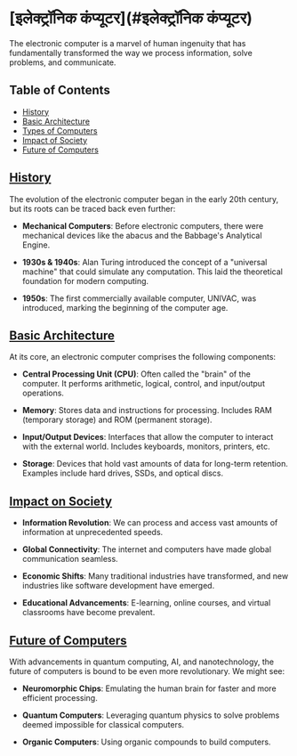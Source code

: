 # [इलेक्ट्रॉनिक कंप्यूटर](#इलेक्ट्रॉनिक कंप्यूटर)

The electronic computer is a marvel of human ingenuity that has fundamentally transformed the way we process information, solve problems, and communicate.

## Table of Contents

- [History](#history)
- [Basic Architecture](#basic-architecture)
- [Types of Computers](#types-of-computers)
- [Impact of Society](#impact-on-society)
- [Future of Computers](#future-of-computers)

## [History](#history)

The evolution of the electronic computer began in the early 20th century, but its roots can be traced back even further:

- **Mechanical Computers**: Before electronic computers, there were mechanical devices like the abacus and the Babbage's Analytical Engine.

- **1930s & 1940s**: Alan Turing introduced the concept of a "universal machine" that could simulate any computation. This laid the theoretical foundation for modern computing.

- **1950s**: The first commercially available computer, UNIVAC, was introduced, marking the beginning of the computer age.

## [Basic Architecture](#basic-architecture)

At its core, an electronic computer comprises the following components:

- **Central Processing Unit (CPU)**: Often called the "brain" of the computer. It performs arithmetic, logical, control, and input/output operations.

- **Memory**: Stores data and instructions for processing. Includes RAM (temporary storage) and ROM (permanent storage).

- **Input/Output Devices**: Interfaces that allow the computer to interact with the external world. Includes keyboards, monitors, printers, etc.

- **Storage**: Devices that hold vast amounts of data for long-term retention. Examples include hard drives, SSDs, and optical discs.

## [Impact on Society](#impact-on-society)

- **Information Revolution**: We can process and access vast amounts of information at unprecedented speeds.

- **Global Connectivity**: The internet and computers have made global communication seamless.

- **Economic Shifts**: Many traditional industries have transformed, and new industries like software development have emerged.

- **Educational Advancements**: E-learning, online courses, and virtual classrooms have become prevalent.

## [Future of Computers](#future-of-computers)

With advancements in quantum computing, AI, and nanotechnology, the future of computers is bound to be even more revolutionary. We might see:

- **Neuromorphic Chips**: Emulating the human brain for faster and more efficient processing.

- **Quantum Computers**: Leveraging quantum physics to solve problems deemed impossible for classical computers.

- **Organic Computers**: Using organic compounds to build computers.
